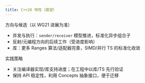 ```yaml
---
title: C++26 特性（展望）
---
```


方向与候选（以 WG21 进展为准）
- 并发与执行：`sender/receiver` 模型推进，标准化异步组合子
- 反射/元编程方向的后续工作（受进度影响）
- 库：更多 Ranges 算法/适配器完善，SIMD/并行 TS 的标准化收敛

实践策略
- 关注编译器实现/库支持进度；在工程中以库/TS 先行验证
- 保持 API 稳定性，利用 Concepts 抽象接口，便于迁移
